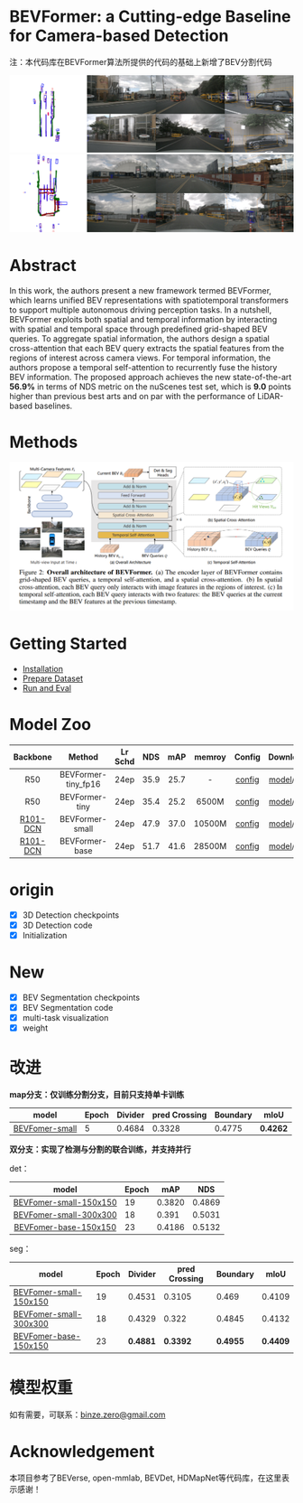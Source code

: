 # BEVFormer: a Cutting-edge Baseline for Camera-based Detection
注：本代码库在BEVFormer算法所提供的代码的基础上新增了BEV分割代码

![](./figs/000868a72138448191b4092f75ed7776.jpg)
![](./figs/0141260a339d4b37addb55818bbae718.jpg)


# Abstract
In this work, the authors present a new framework termed BEVFormer, which learns unified BEV representations with spatiotemporal transformers to support multiple autonomous driving perception tasks. In a nutshell, BEVFormer exploits both spatial and temporal information by interacting with spatial and temporal space through predefined grid-shaped BEV queries. To aggregate spatial information, the authors design a spatial cross-attention that each BEV query extracts the spatial features from the regions of interest across camera views. For temporal information, the authors propose a temporal self-attention to recurrently fuse the history BEV information.
The proposed approach achieves the new state-of-the-art **56.9\%** in terms of NDS metric on the nuScenes test set, which is **9.0** points higher than previous best arts and on par with the performance of LiDAR-based baselines.


# Methods
![method](./figs/arch.png)


# Getting Started
- [Installation](docs/install.md) 
- [Prepare Dataset](docs/prepare_dataset.md)
- [Run and Eval](docs/getting_started.md)

# Model Zoo

| Backbone | Method | Lr Schd | NDS| mAP|memroy | Config | Download |
| :---: | :---: | :---: | :---: | :---:|:---:| :---: | :---: |
| R50 | BEVFormer-tiny_fp16 | 24ep | 35.9|25.7 | - |[config](projects/configs/bevformer_fp16/bevformer_tiny_fp16.py) |[model](https://github.com/zhiqi-li/storage/releases/download/v1.0/bevformer_tiny_fp16_epoch_24.pth)/[log](https://github.com/zhiqi-li/storage/releases/download/v1.0/bevformer_tiny_fp16_epoch_24.log) |
| R50 | BEVFormer-tiny | 24ep | 35.4|25.2 | 6500M |[config](projects/configs/bevformer/bevformer_tiny.py) |[model](https://github.com/zhiqi-li/storage/releases/download/v1.0/bevformer_tiny_epoch_24.pth)/[log](https://github.com/zhiqi-li/storage/releases/download/v1.0/bevformer_tiny_epoch_24.log) |
| [R101-DCN](https://github.com/zhiqi-li/storage/releases/download/v1.0/r101_dcn_fcos3d_pretrain.pth)  | BEVFormer-small | 24ep | 47.9|37.0 | 10500M |[config](projects/configs/bevformer/bevformer_small.py) |[model](https://github.com/zhiqi-li/storage/releases/download/v1.0/bevformer_small_epoch_24.pth)/[log](https://github.com/zhiqi-li/storage/releases/download/v1.0/bevformer_small_epoch_24.log) |
| [R101-DCN](https://github.com/zhiqi-li/storage/releases/download/v1.0/r101_dcn_fcos3d_pretrain.pth)  | BEVFormer-base | 24ep | 51.7|41.6 |28500M |[config](projects/configs/bevformer/bevformer_base.py) | [model](https://github.com/zhiqi-li/storage/releases/download/v1.0/bevformer_r101_dcn_24ep.pth)/[log](https://github.com/zhiqi-li/storage/releases/download/v1.0/bevformer_r101_dcn_24ep.log) |

# origin

- [x] 3D Detection checkpoints
- [x] 3D Detection code
- [x] Initialization

# New
- [x] BEV Segmentation checkpoints
- [x] BEV Segmentation code
- [x] multi-task visualization
- [x] weight  

# 改进
**map分支：仅训练分割分支，目前只支持单卡训练**

| model              | Epoch | Divider | pred Crossing | Boundary | mIoU       |
|--------------------| ----- | ------- | ------------- | -------- |------------|
| [BEVFomer-small](projects/configs/bevformer/bevformer_small_seg.py) | 5     | 0.4684  | 0.3328        | 0.4775   | **0.4262** |


**双分支：实现了检测与分割的联合训练，并支持并行**

det：

|                                          model                                          | Epoch | mAP                    | NDS                     |
|:---------------------------------------------------------------------------------------:| ----- | ---------------------- |-------------------------|
|     [BEVFomer-small-150x150](projects/configs/bevformer/bevformer_small_seg_det.py)     | 19    | 0.3820 | 0.4869           |
| [BEVFomer-small-300x300](projects/configs/bevformer/bevformer_small_seg_det_300x300.py) | 18    | 0.391  | 0.5031           |
|  [BEVFomer-base-150x150](projects/configs/bevformer/bevformer_base_seg_det_150x150.py)  | 23    | 0.4186| 0.5132|


seg：

| model                      | Epoch | Divider    | pred Crossing | Boundary   | mIoU       |
| -------------------------- | ----- | ---------- | ------------- | ---------- | ---------- |
|   [BEVFomer-small-150x150](projects/configs/bevformer/bevformer_small_seg_det.py)  | 19    | 0.4531     | 0.3105        | 0.469      | 0.4109     |
| [BEVFomer-small-300x300](projects/configs/bevformer/bevformer_small_seg_det_300x300.py) | 18    | 0.4329     | 0.322         | 0.4845     | 0.4132     |
|  [BEVFomer-base-150x150](projects/configs/bevformer/bevformer_base_seg_det_150x150.py)  | 23    | **0.4881** | **0.3392**    | **0.4955** | **0.4409** |


# 模型权重
如有需要，可联系：binze.zero@gmail.com

# Acknowledgement
本项目参考了BEVerse, open-mmlab, BEVDet, HDMapNet等代码库，在这里表示感谢！

